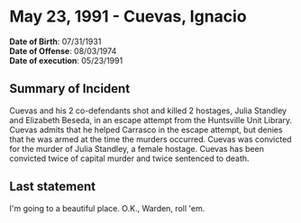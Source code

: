 # May 23, 1991 - Cuevas, Ignacio

**Date of Birth**: 07/31/1931<br/>
**Date of Offense**: 08/03/1974<br/>
**Date of execution**: 05/23/1991<br/>

## Summary of Incident
Cuevas and his 2 co-defendants shot and killed 2 hostages, Julia Standley and Elizabeth Beseda, in an escape attempt from the Huntsville Unit Library. Cuevas admits that he helped Carrasco in the escape attempt, but denies that he was armed at the time the murders occurred. Cuevas was convicted for the murder of Julia Standley, a female hostage. Cuevas has been convicted twice of capital murder and twice sentenced to death.

## Last statement
I'm going to a beautiful place. O.K., Warden, roll 'em.